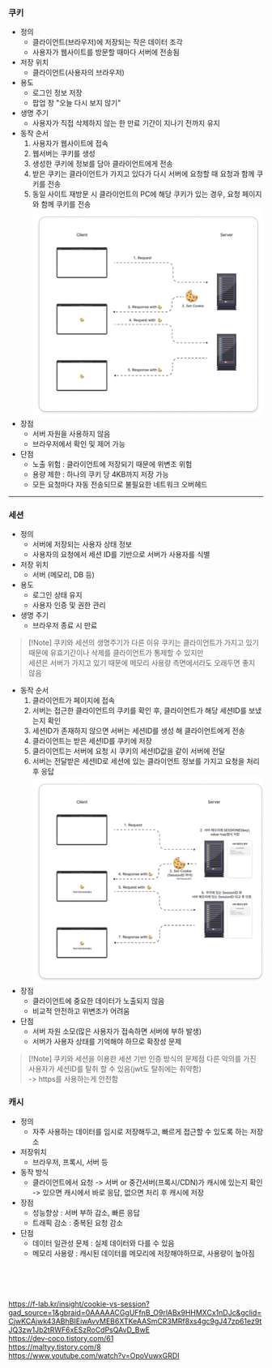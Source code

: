### 쿠키
- 정의
  - 클라이언트(브라우저)에 저장되는 작은 데이터 조각
  - 사용자가 웹사이트를 방문할 때마다 서버에 전송됨
- 저장 위치
  - 클라이언트(사용자의 브라우저)
- 용도
  - 로그인 정보 저장
  - 팝업 창 "오늘 다시 보지 않기"
- 생명 주기
  - 사용자가 직접 삭제하지 않는 한 만료 기간이 지나기 전까지 유지
- 동작 순서
  1. 사용자가 웹사이트에 접속
  2. 웹서버는 쿠키를 생성
  3. 생성한 쿠키에 정보를 담아 클라이언트에게 전송
  4. 받은 쿠키는 클라이언트가 가지고 있다가 다시 서버에 요청할 때 요청과 함께 쿠키를 전송
  5. 동일 사이트 재방문 시 클라이언트의 PC에 해당 쿠키가 있는 경우, 요청 페이지와 함께 쿠키를 전송
![alt text](/network/img/cookie-session_cookie.png)
- 장점
  - 서버 자원을 사용하지 않음
  - 브라우저에서 확인 및 제어 가능
- 단점
  - 노출 위험 : 클라이언트에 저장되기 때문에 위변조 위험
  - 용량 제한 : 하나의 쿠키 당 4KB까지 저장 가능
  - 모든 요청마다 자동 전송되므로 불필요한 네트워크 오버헤드

---

### 세션
- 정의
  - 서버에 저장되는 사용자 상태 정보
  - 사용자의 요청에서 세션 ID를 기반으로 서버가 사용자를 식별
- 저장 위치
  - 서버 (메모리, DB 등)
- 용도
  - 로그인 상태 유지
  - 사용자 인증 및 권한 관리
- 생명 주기
  - 브라우저 종료 시 만료
> [!Note] 쿠키와 세션의 생명주기가 다른 이유
> 쿠키는 클라이언트가 가지고 있기 때문에 유효기간이나 삭제를 클라이언트가 통제할 수 있지만<br>
> 세션은 서버가 가지고 있기 때문에 메모리 사용량 측면에서라도 오래두면 좋지 않음


- 동작 순서
  1. 클라이언트가 페이지에 접속
  2. 서버는 접근한 클라이언트의 쿠키를 확인 후, 클라이언트가 해당 세션ID를 보냈는지 확인
  3. 세션ID가 존재하지 않으면 서버는 세션ID를 생성 해 클라이언트에게 전송
  4. 클라이언트는 받은 세션ID를 쿠키에 저장
  5. 클라이언트는 서버에 요청 시 쿠키의 세션ID값을 같이 서버에 전달
  6. 서버는 전달받은 세션ID로 세션에 있는 클라이언트 정보를 가지고 요청을 처리 후 응답
![alt text](/network/img/cookie-session_session.png)
- 장점
  - 클라이언트에 중요한 데이터가 노출되지 않음
  - 비교적 안전하고 위변조가 어려움
- 단점
  - 서버 자원 소모(많은 사용자가 접속하면 서버에 부하 발생)
  - 서버가 사용자 상태를 기억해야 하므로 확장성 문제
> [!Note] 쿠키와 세션을 이용한 세션 기반 인증 방식의 문제점
> 다른 악의를 가진 사용자가 세션ID를 탈취 할 수 있음(jwt도 탈취에는 취약함)<br>
> -> https를 사용하는게 안전함

### 캐시
- 정의
  - 자주 사용하는 데이터를 임시로 저장해두고, 빠르게 접근할 수 있도록 하는 저장소
- 저장위치
  - 브라우저, 프록시, 서버 등
- 동작 방식
  - 클라이언트에서 요청 -> 서버 or 중간서버(프록시/CDN)가 캐시에 있는지 확인 -> 있으면 캐시에서 바로 응답, 없으면 처리 후 캐시에 저장
- 장점
  - 성능향상 : 서버 부하 감소, 빠른 응답
  - 트래픽 감소 : 중복된 요청 감소
- 단점
  - 데이터 일관성 문제 : 실제 데이터와 다를 수 있음
  - 메모리 사용량 : 캐시된 데이터를 메모리에 저장해야하므로, 사용량이 높아짐


<br><br><br><br>
https://f-lab.kr/insight/cookie-vs-session?gad_source=1&gbraid=0AAAAACGgUFfnB_O9rlABx9HHMXCx1nDJc&gclid=CjwKCAjwk43ABhBIEiwAvvMEB6XTKeAASmCR3MRf8xs4gc9gJ47zp61ez9tJQ3zw1Jb2tRWF6xESzRoCdPsQAvD_BwE<br>
https://dev-coco.tistory.com/61<br>
https://maltyy.tistory.com/8<br>
https://www.youtube.com/watch?v=OpoVuwxGRDI